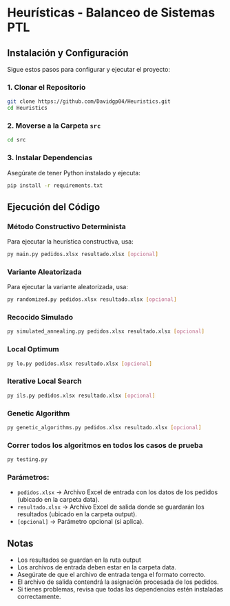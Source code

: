 # Heurísticas - Balanceo de Sistemas PTL

## Instalación y Configuración

Sigue estos pasos para configurar y ejecutar el proyecto:

### 1. Clonar el Repositorio
```sh
git clone https://github.com/Davidgp04/Heuristics.git
cd Heuristics
```

### 2. Moverse a la Carpeta `src`
```sh
cd src
```

### 3. Instalar Dependencias
Asegúrate de tener Python instalado y ejecuta:
```sh
pip install -r requirements.txt
```

## Ejecución del Código

### Método Constructivo Determinista
Para ejecutar la heurística constructiva, usa:
```sh
py main.py pedidos.xlsx resultado.xlsx [opcional]
```

### Variante Aleatorizada
Para ejecutar la variante aleatorizada, usa:
```sh
py randomized.py pedidos.xlsx resultado.xlsx [opcional]
```
### Recocido Simulado
```sh
py simulated_annealing.py pedidos.xlsx resultado.xlsx [opcional]
```
### Local Optimum
```sh
py lo.py pedidos.xlsx resultado.xlsx [opcional]
```
### Iterative Local Search
```sh
py ils.py pedidos.xlsx resultado.xlsx [opcional]
```
### Genetic Algorithm
```sh
py genetic_algorithms.py pedidos.xlsx resultado.xlsx [opcional]
```
### Correr todos los algoritmos en todos los casos de prueba
```sh
py testing.py
```

### Parámetros:
- `pedidos.xlsx` → Archivo Excel de entrada con los datos de los pedidos (ubicado en la carpeta data).
- `resultado.xlsx` → Archivo Excel de salida donde se guardarán los resultados (ubicado en la carpeta output).
- `[opcional]` → Parámetro opcional (si aplica).

## Notas
- Los resultados se guardan en la ruta output
- Los archivos de entrada deben estar en la carpeta data.
- Asegúrate de que el archivo de entrada tenga el formato correcto.
- El archivo de salida contendrá la asignación procesada de los pedidos.
- Si tienes problemas, revisa que todas las dependencias estén instaladas correctamente.
